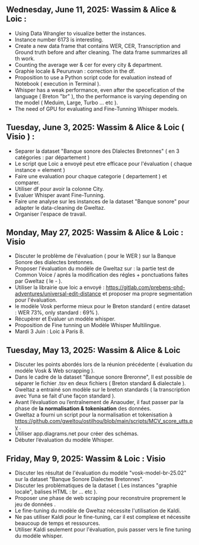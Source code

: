 ## Wednesday, June 11, 2025: Wassim & Alice & Loic :
- Using Data Wrangler to visualize better the instances.
- Instance number 6173 is interesting.
- Create a new data frame that contains WER, CER, Transcription and Ground truth before and after cleaning. The data frame summarizes all th work.
- Counting the average wer & cer for every city & department.
- Graphie locale & Peurunvan : correction in the df.
- Proposition to use a Python script code for evaluation instead of Notebook ( execution in Terminal ).
- Whisper has a weak performance, even after the specefication of the language ( Breton "br" ), tho the performance is varying depending on the model ( Meduim, Large, Turbo ... etc ).
- The need of GPU for evaluating and Fine-Tunning Whisper models.

## Tuesday, June 3, 2025: Wassim & Alice & Loic ( Visio ) :
- Separer la dataset "Banque sonore des DIalectes Bretonnes" ( en 3 catégories : par département )
- Le script que Loic a envoyé peut etre efficace pour l'évaluation ( chaque instance = element )
- Faire une evaluation pour chaque categorie ( departement ) et comparer.
- Utiliser df pour avoir la colonne City.
- Evaluer Whisper avant Fine-Tunning.
- Faire une analyse sur les instances de la dataset "Banque sonore" pour adapter le data-cleaning de Gweltaz.
- Organiser l'espace de travail.





## Monday, May 27, 2025: Wassim & Alice & Loic : Visio
- Discuter le problème de l'évaluation ( pour le WER ) sur la Banque Sonore des dialectes bretonnes.
- Proposer l'évaluation du modèle de Gweltaz sur : la partie test de Common Voice / aprés la modification des régles + ponctuations faites par Gweltaz ( le - ).
- Utiliser la librairie que loic a envoyé : https://gitlab.com/prebens-phd-adventures/universal-edit-distance et proposer ma propre segmentation pour l'évaluation.
- le modèle Vosk performe mieux pour le Breton standard ( entire dataset : WER 73%, only standard : 69% ).
- Récupèrer et Evaluer un modèle whisper.
- Proposition de Fine tunning un Modèle Whisper Multilingue.
- Mardi 3 Juin : Loic à Paris 8.

## Tuesday, May 13, 2025: Wassim & Alice & Loic
* Discuter les points abordés lors de la réunion précédente ( évaluation du modéle Vosk & Web scrapping ).
* Dans le cadre de la dataset "Banque sonore Breronne", Il est possible de séparer le fichier .tsv en deux fichiers ( Breton standard & dialectale ).
* Gweltaz a entrainé son modèle sur le breton standards ( la transcription avec Yuna se fait d'une façon standard ).
* Avant l’évaluation ou l’entraînement de Anaouder, il faut passer par la phase de **la normalisation & tokenisation** des données.
* Gweltaz a fourni un script pour la normalisation et tokenisation à https://github.com/gweltou/ostilhou/blob/main/scripts/MCV_score_utts.py .
* Utiliser app.diagrams.net pour créer des schémas.
* Débuter l’évaluation du modèle Whisper.

## Friday, May 9, 2025: Wassim & Loic : Visio
* Discuter les résultat de l'évaluation du modéle "vosk-model-br-25.02" sur la dataset "Banque Sonore Dialectes Bretonnes".
* Discuter les problématiques de la dataset ( Les instances "graphie locale", balises HTML : br ... etc ).
* Proposer une phase de web scraping pour reconstruire proprement le jeu de données .
* Le fine-tuning du modèle de Gweltaz nécessite l'utilisation de Kaldi.
* Ne pas utiliser Kaldi pour le fine-tuning, car il est complexe et nécessite beaucoup de temps et ressources.
* Utiliser Kaldi seulement pour l'évaluation, puis passer vers le fine tuning du modéle whisper.
